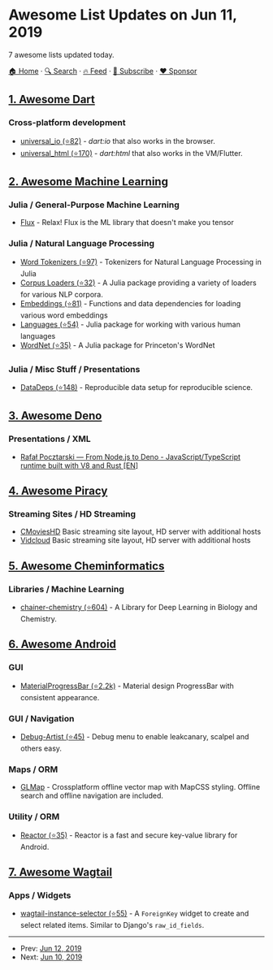 # Awesome List Updates on Jun 11, 2019

7 awesome lists updated today.

[🏠 Home](/README.md) · [🔍 Search](https://www.trackawesomelist.com/search/) · [🔥 Feed](https://www.trackawesomelist.com/rss.xml) · [📮 Subscribe](https://trackawesomelist.us17.list-manage.com/subscribe?u=d2f0117aa829c83a63ec63c2f&id=36a103854c) · [❤️  Sponsor](https://github.com/sponsors/theowenyoung)



## [1. Awesome Dart](/content/yissachar/awesome-dart/README.md)

### Cross-platform development

*   [universal\_io (⭐82)](https://github.com/terrier989/universal_io) - *dart:io* that also works in the browser.
*   [universal\_html (⭐170)](https://github.com/terrier989/universal_html) - *dart:html* that also works in the VM/Flutter.

## [2. Awesome Machine Learning](/content/josephmisiti/awesome-machine-learning/README.md)

### Julia / General-Purpose Machine Learning

*   [Flux](https://fluxml.ai/) - Relax! Flux is the ML library that doesn't make you tensor

### Julia / Natural Language Processing

*   [Word Tokenizers (⭐97)](https://github.com/JuliaText/WordTokenizers.jl) - Tokenizers for Natural Language Processing in Julia
*   [Corpus Loaders (⭐32)](https://github.com/JuliaText/CorpusLoaders.jl) - A Julia package providing a variety of loaders for various NLP corpora.
*   [Embeddings (⭐81)](https://github.com/JuliaText/Embeddings.jl) - Functions and data dependencies for loading various word embeddings
*   [Languages (⭐54)](https://github.com/JuliaText/Languages.jl) - Julia package for working with various human languages
*   [WordNet (⭐35)](https://github.com/JuliaText/WordNet.jl) - A Julia package for Princeton's WordNet

### Julia / Misc Stuff / Presentations

*   [DataDeps (⭐148)](https://github.com/oxinabox/DataDeps.jl) - Reproducible data setup for reproducible science.

## [3. Awesome Deno](/content/denolib/awesome-deno/README.md)

### Presentations / XML

*   [Rafał Pocztarski — From Node.js to Deno - JavaScript/TypeScript runtime built with V8 and Rust \[EN\]](https://www.youtube.com/watch?v=Aib1OZLy0_c)

## [4. Awesome Piracy](/content/Igglybuff/awesome-piracy/README.md)

### Streaming Sites / HD Streaming

*   [CMoviesHD](https://www2.cmovieshd.bz) Basic streaming site layout, HD server with additional hosts
*   [Vidcloud](https://vidcloud.icu/) Basic streaming site layout, HD server with additional hosts

## [5. Awesome Cheminformatics](/content/hsiaoyi0504/awesome-cheminformatics/README.md)

### Libraries / Machine Learning

*   [chainer-chemistry (⭐604)](https://github.com/pfnet-research/chainer-chemistry) - A Library for Deep Learning in Biology and Chemistry.

## [6. Awesome Android](/content/JStumpp/awesome-android/README.md)

### GUI

*   [MaterialProgressBar (⭐2.2k)](https://github.com/zhanghai/MaterialProgressBar) - Material design ProgressBar with consistent appearance.

### GUI / Navigation

*   [Debug-Artist (⭐45)](https://github.com/BaristaVentures/android-debug-artist) - Debug menu to enable leakcanary, scalpel and others easy.

### Maps / ORM

*   [GLMap](https://globus.software) - Crossplatform offline vector map with MapCSS styling. Offline search and offline navigation are included.

### Utility / ORM

*   [Reactor (⭐35)](https://github.com/oky2abbas/reactor) - Reactor is a fast and secure key-value library for Android.

## [7. Awesome Wagtail](/content/springload/awesome-wagtail/README.md)

### Apps / Widgets

*   [wagtail-instance-selector (⭐55)](https://github.com/ixc/wagtail-instance-selector) - A `ForeignKey` widget to create and select related items. Similar to Django's `raw_id_fields`.

---

- Prev: [Jun 12, 2019](/content/2019/06/12/README.md)
- Next: [Jun 10, 2019](/content/2019/06/10/README.md)